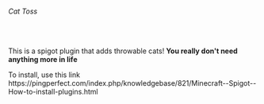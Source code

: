 <h6>Cat Toss</h6>
<br>
<p>This is a spigot plugin that adds throwable cats! <b>You really don't need anything more in life</b></p>
<p>To install, use this link <url>https://pingperfect.com/index.php/knowledgebase/821/Minecraft--Spigot--How-to-install-plugins.html</url></p>